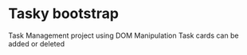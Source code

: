 # Tasky bootstrap

 Task Management project using DOM Manipulation
 Task cards can be added or deleted

